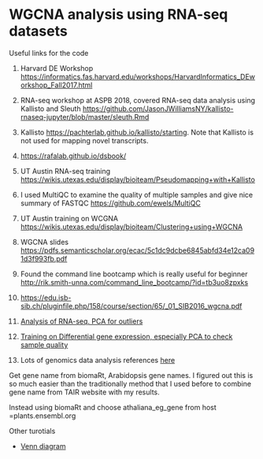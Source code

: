 # WGCNA analysis using RNA-seq datasets



Useful links for the code 

1. Harvard DE Workshop  https://informatics.fas.harvard.edu/workshops/HarvardInformatics_DEworkshop_Fall2017.html

2. RNA-seq workshop at ASPB 2018, covered RNA-seq data analysis using Kallisto and Sleuth https://github.com/JasonJWilliamsNY/kallisto-rnaseq-jupyter/blob/master/sleuth.Rmd

3.  Kallisto https://pachterlab.github.io/kallisto/starting. Note that Kallisto is not used for mapping novel transcripts.
 
4. https://rafalab.github.io/dsbook/

5. UT Austin RNA-seq training  https://wikis.utexas.edu/display/bioiteam/Pseudomapping+with+Kallisto

6. I used MultiQC to examine the quality of multiple samples and give nice summary of FASTQC https://github.com/ewels/MultiQC 

7. UT Austin training on WCGNA  https://wikis.utexas.edu/display/bioiteam/Clustering+using+WGCNA

8. WGCNA slides https://pdfs.semanticscholar.org/ecac/5c1dc9dcbe6845abfd34e12ca091d3f993fb.pdf

9. Found the command line bootcamp which is really useful for beginner
http://rik.smith-unna.com/command_line_bootcamp/?id=tb3uo8zpxks

10. https://edu.isb-sib.ch/pluginfile.php/158/course/section/65/_01_SIB2016_wgcna.pdf

11. [Analysis of RNA-seq. PCA for outliers](https://www.huber.embl.de/users/klaus/Teaching/DESeq2Predoc2014.html)

12. [Training on Differential gene expression, especially PCA to check sample quality](https://hbctraining.github.io/DGE_workshop/lessons/03_DGE_QC_analysis.html)

13. Lots of genomics data analysis references [here](http://www.begenomics.com/tutorial/#threeprnaseq) 

Get  gene name from biomaRt, Arabidopsis gene names. I figured out this is so much easier than the traditionally method that I used before to combine gene name from TAIR website with my results. 
 
Instead using biomaRt and choose athaliana_eg_gene  from host =plants.ensembl.org


 
 
Other turotials
* [Venn diagram](http://rstudio-pubs-static.s3.amazonaws.com/13301_6641d73cfac741a59c0a851feb99e98b.html)

 

